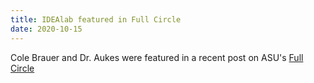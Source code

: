 ```yaml
---
title: IDEAlab featured in Full Circle
date: 2020-10-15
---
```


Cole Brauer and Dr. Aukes were featured in a recent post on ASU's [Full Circle](https://fullcircle.asu.edu/students/more-program-funds-research-for-masters-students/)
